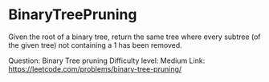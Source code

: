 # BinaryTreePruning
Given the root of a binary tree, return the same tree where every subtree (of the given tree) not containing a 1 has been removed.

Question: Binary Tree pruning
Difficulty level: Medium
Link: https://leetcode.com/problems/binary-tree-pruning/
